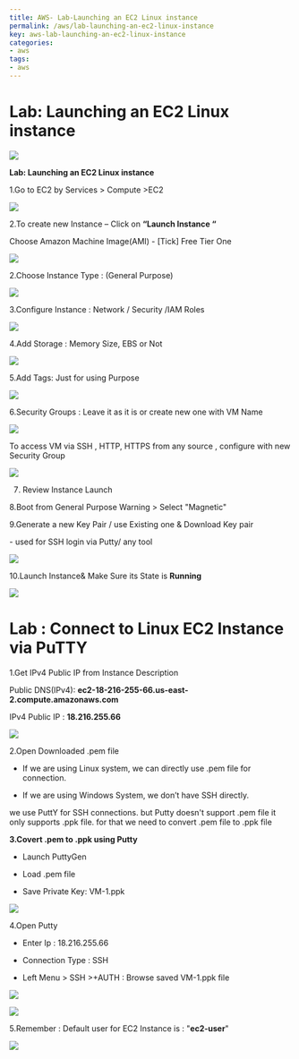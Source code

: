 ```yaml
---
title: AWS- Lab-Launching an EC2 Linux instance
permalink: /aws/lab-launching-an-ec2-linux-instance
key: aws-lab-launching-an-ec2-linux-instance
categories:
- aws
tags:
- aws
---
```



Lab: Launching an EC2 Linux instance
====================================

![](media/ce87a47b9df390a8697a4ddfe7ac4ec2.png)

**Lab: Launching an EC2 Linux instance**

1.Go to EC2 by Services > Compute >EC2

![](media/dbce223b9c42471312d1e5f26951a9c8.png)

2.To create new Instance – Click on **“Launch Instance “**

Choose Amazon Machine Image(AMI) - [Tick] Free Tier One

![](media/9c568ce4cb66e22f2c764cfd1ed465bb.png)

2.Choose Instance Type : (General Purpose)

![](media/4642c654cf03f147c12373a1b2cd7e40.png)

3.Configure Instance : Network / Security /IAM Roles

![](media/1752c2610416745576d363d4d9fa6e05.png)

4.Add Storage : Memory Size, EBS or Not

![](media/ba6d7106eca44a476f5d6e402ff3e280.png)

5.Add Tags: Just for using Purpose

![](media/175c0c46197f83165a6be2d9e1724754.png)

6.Security Groups : Leave it as it is or create new one with VM Name

![](media/2f387504ff21f98b2fdd8806f07a663a.png)

To access VM via SSH , HTTP, HTTPS from any source , configure with new Security
Group

![](media/facc7a36bb0ecdbe526b2d948c2384c6.png)

7. Review Instance Launch

8.Boot from General Purpose Warning > Select "Magnetic"

9.Generate a new Key Pair / use Existing one & Download Key pair

\- used for SSH login via Putty/ any tool

![](media/501e128bde263590447369ba6b881f3c.png)

10.Launch Instance& Make Sure its State is **Running**

![](media/f2447dc85a9dae4fd0d2138904aac79c.png)

Lab : Connect to Linux EC2 Instance via PuTTY
=============================================

1.Get IPv4 Public IP from Instance Description

Public DNS(IPv4): **ec2-18-216-255-66.us-east-2.compute.amazonaws.com**

IPv4 Public IP : **18.216.255.66**

![](media/34c4f37335c4d9beb9f861bef0292392.png)

2.Open Downloaded .pem file

-   If we are using Linux system, we can directly use .pem file for connection.

-   If we are using Windows System, we don’t have SSH directly.

we use PuttY for SSH connections. but Putty doesn't support .pem file it only
supports .ppk file. for that we need to convert .pem file to .ppk file

**3.Covert .pem to .ppk using Putty**

-   Launch PuttyGen

-   Load .pem file

-   Save Private Key: VM-1.ppk

![](media/ed86aecf244ed1d8e435c75402332789.png)

4.Open Putty

-   Enter Ip : 18.216.255.66

-   Connection Type : SSH

-   Left Menu > SSH >+AUTH : Browse saved VM-1.ppk file

![](media/e4d9e620fc3a43d237506663cac97243.png)

![](media/94121f870379e5210bb82043a8bda51e.png)

5.Remember : Default user for EC2 Instance is : "**ec2-user**"

![](media/39fa6c6374e47e466f00380ec855cdf0.png)
